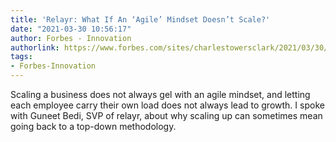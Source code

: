 ```yaml
---
title: 'Relayr: What If An ‘Agile’ Mindset Doesn’t Scale?'
date: "2021-03-30 10:56:17"
author: Forbes - Innovation
authorlink: https://www.forbes.com/sites/charlestowersclark/2021/03/30/relayr-what-if-an-agile-mindset-doesnt-scale/
tags:
- Forbes-Innovation
---
```

Scaling a business does not always gel with an agile mindset, and letting each employee carry their own load does not always lead to growth. I spoke with Guneet Bedi, SVP of relayr, about why scaling up can sometimes mean going back to a top-down methodology.